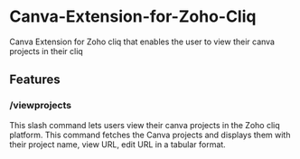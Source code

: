 # Canva-Extension-for-Zoho-Cliq
Canva Extension for Zoho cliq that enables the user to view their canva projects in their cliq
## Features
### /viewprojects
This slash command lets users view their canva projects in the Zoho cliq platform. This command fetches the Canva projects and displays them with their project name, view URL, edit URL in a tabular format.
